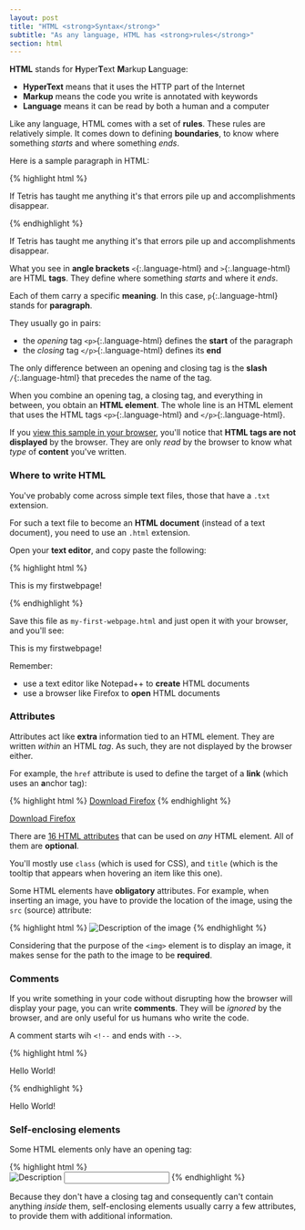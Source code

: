 ```yaml
---
layout: post
title: "HTML <strong>Syntax</strong>"
subtitle: "As any language, HTML has <strong>rules</strong>"
section: html
---
```


**HTML** stands for **H**yper**T**ext **M**arkup **L**anguage:

* **HyperText** means that it uses the HTTP part of the Internet
* **Markup** means the code you write is annotated with keywords
* **Language** means it can be read by both a human and a computer

Like any language, HTML comes with a set of **rules**. These rules are relatively simple. It comes down to defining **boundaries**, to know where something _starts_ and where something _ends_.

Here is a sample paragraph in HTML:

{% highlight html %}
<p>If Tetris has taught me anything it's that errors pile up and accomplishments disappear.</p>
{% endhighlight %}

<div class="result"><p>If Tetris has taught me anything it's that errors pile up and accomplishments disappear.</p></div>

What you see in **angle brackets** `<`{:.language-html} and `>`{:.language-html} are HTML **tags**. They define where something _starts_ and where it _ends_.

Each of them carry a specific **meaning**. In this case, `p`{:.language-html} stands for **paragraph**.

They usually go in pairs:

* the _opening_ tag `<p>`{:.language-html} defines the **start** of the paragraph
* the _closing_ tag `</p>`{:.language-html} defines its **end**

The only difference between an opening and closing tag is the **slash** `/`{:.language-html} that precedes the name of the tag.

When you combine an opening tag, a closing tag, and everything in between, you obtain an **HTML element**. The whole line is an HTML element that uses the HTML tags `<p>`{:.language-html} and `</p>`{:.language-html}.

If you [view this sample in your browser](/html/sample-paragraph.html), you'll notice that **HTML tags are not displayed** by the browser. They are only _read_ by the browser to know what _type_ of **content** you've written.

### Where to write HTML

You've probably come across simple text files, those that have a `.txt` extension.

For such a text file to become an **HTML document** (instead of a text document), you need to use an `.html` extension.

Open your **text editor**, and copy paste the following:

{% highlight html %}
<p>This is my firstwebpage!</p>
{% endhighlight %}

Save this file as `my-first-webpage.html` and just open it with your browser, and you'll see:

<div class="result"><p>This is my firstwebpage!</p></div>

Remember:

* use a text editor like Notepad++ to **create** HTML documents
* use a browser like Firefox to **open** HTML documents

### Attributes

Attributes act like **extra** information tied to an HTML element. They are written _within_ an HTML _tag_. As such, they are not displayed by the browser either.

For example, the `href` attribute is used to define the target of a **link** (which uses an **a**nchor tag): 

{% highlight html %}
<a href="http://www.mozilla.com/firefox">Download Firefox</a>
{% endhighlight %}

<div class="result"><a href="http://www.mozilla.com/firefox">Download Firefox</a></div>

There are [16 HTML attributes](https://developer.mozilla.org/en-US/docs/Web/HTML/Global_attributes) that can be used on _any_ HTML element. All of them are **optional**.

You'll mostly use `class` (which is used for CSS), and `title` (which is the tooltip that appears when hovering an item like this one).

Some HTML elements have **obligatory** attributes. For example, when inserting an image, you have to provide the location of the image, using the `src` (source) attribute:

{% highlight html %}
<img src="#" alt="Description of the image">
{% endhighlight %}

Considering that the purpose of the `<img>` element is to display an image, it makes sense for the path to the image to be **required**.

### Comments

If you write something in your code without disrupting how the browser will display your page, you can write **comments**. They will be _ignored_ by the browser, and are only useful for us humans who write the code.

A comment starts wih `<!--` and ends with `-->`.

{% highlight html %}
<!-- This sentence will be ignored by the browser -->
<p>Hello World!</p>
{% endhighlight %}

<div class="result"><p>Hello World!</p></div>

### Self-enclosing elements

Some HTML elements only have an opening tag:

{% highlight html %}
<br> <!-- line-break -->
<img src="http://placehold.it/50x50" alt="Description"> <!-- image -->
<input type="text"> <!-- text input -->
{% endhighlight %}

Because they don't have a closing tag and consequently can't contain anything _inside_ them, self-enclosing elements usually carry a few attributes, to provide them with additional information.
